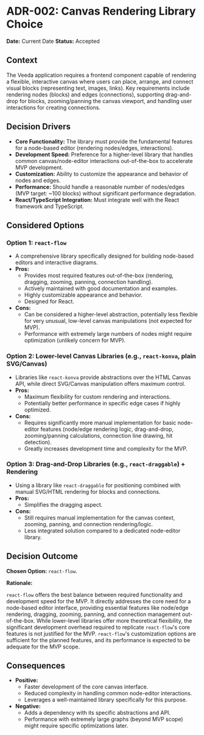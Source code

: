 # ADR-002: Canvas Rendering Library Choice

**Date:** Current Date
**Status:** Accepted

## Context

The Veeda application requires a frontend component capable of rendering a flexible, interactive canvas where users can place, arrange, and connect visual blocks (representing text, images, links). Key requirements include rendering nodes (blocks) and edges (connections), supporting drag-and-drop for blocks, zooming/panning the canvas viewport, and handling user interactions for creating connections.

## Decision Drivers

*   **Core Functionality:** The library must provide the fundamental features for a node-based editor (rendering nodes/edges, interactions).
*   **Development Speed:** Preference for a higher-level library that handles common canvas/node-editor interactions out-of-the-box to accelerate MVP development.
*   **Customization:** Ability to customize the appearance and behavior of nodes and edges.
*   **Performance:** Should handle a reasonable number of nodes/edges (MVP target: ~100 blocks) without significant performance degradation.
*   **React/TypeScript Integration:** Must integrate well with the React framework and TypeScript.

## Considered Options

### Option 1: `react-flow`

*   A comprehensive library specifically designed for building node-based editors and interactive diagrams.
*   **Pros:**
    *   Provides most required features out-of-the-box (rendering, dragging, zooming, panning, connection handling).
    *   Actively maintained with good documentation and examples.
    *   Highly customizable appearance and behavior.
    *   Designed for React.
*   **Cons:**
    *   Can be considered a higher-level abstraction, potentially less flexible for very unusual, low-level canvas manipulations (not expected for MVP).
    *   Performance with extremely large numbers of nodes might require optimization (unlikely concern for MVP).

### Option 2: Lower-level Canvas Libraries (e.g., `react-konva`, plain SVG/Canvas)

*   Libraries like `react-konva` provide abstractions over the HTML Canvas API, while direct SVG/Canvas manipulation offers maximum control.
*   **Pros:**
    *   Maximum flexibility for custom rendering and interactions.
    *   Potentially better performance in specific edge cases if highly optimized.
*   **Cons:**
    *   Requires significantly more manual implementation for basic node-editor features (node/edge rendering logic, drag-and-drop, zooming/panning calculations, connection line drawing, hit detection).
    *   Greatly increases development time and complexity for the MVP.

### Option 3: Drag-and-Drop Libraries (e.g., `react-draggable`) + Rendering

*   Using a library like `react-draggable` for positioning combined with manual SVG/HTML rendering for blocks and connections.
*   **Pros:**
    *   Simplifies the dragging aspect.
*   **Cons:**
    *   Still requires manual implementation for the canvas context, zooming, panning, and connection rendering/logic.
    *   Less integrated solution compared to a dedicated node-editor library.

## Decision Outcome

**Chosen Option:** `react-flow`.

**Rationale:**

`react-flow` offers the best balance between required functionality and development speed for the MVP. It directly addresses the core need for a node-based editor interface, providing essential features like node/edge rendering, dragging, zooming, panning, and connection management out-of-the-box. While lower-level libraries offer more theoretical flexibility, the significant development overhead required to replicate `react-flow`'s core features is not justified for the MVP. `react-flow`'s customization options are sufficient for the planned features, and its performance is expected to be adequate for the MVP scope.

## Consequences

*   **Positive:**
    *   Faster development of the core canvas interface.
    *   Reduced complexity in handling common node-editor interactions.
    *   Leverages a well-maintained library specifically for this purpose.
*   **Negative:**
    *   Adds a dependency with its specific abstractions and API.
    *   Performance with extremely large graphs (beyond MVP scope) might require specific optimizations later. 